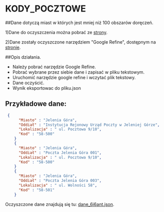 KODY_POCZTOWE
=============

##Dane dotyczą miast w których jest mniej niż 100 obszarów doręczeń.

1)Dane do oczyszczenia można pobrać ze [strony](http://pl.wikisource.org/wiki/Lista_kod%C3%B3w_pocztowych_w_Polsce/%C5%9Arednie_miasta). 

2)Dane zostały oczyszczone narzędziem  "Google Refine", dostępnym na [stronie](https://code.google.com/p/google-refine/).

##Opis działania.

- Należy pobrać narzędzie Google Refine. 
- Pobrać wybrane przez siebie dane i zapisać w pliku tekstowym. 
- Uruchomić narzędzie google refine i wczytać plik tekstowy. 
- Dane oczyścić.
- Wynik eksportowac do pliku.json


## Przykładowe dane:
```json
 {
      "Miasto" : "Jelenia Góra",
      "Oddiał" : "Instytucja Rejonowy Urząd Poczty w Jeleniej Górze",
      "Lokalizacja" : " ul. Pocztowa 9/10",
      "Kod" : "58-500"
    }
    {
      "Miasto" : "Jelenia Góra",
      "Oddiał" : "Poczta Jelenia Góra 001",
      "Lokalizacja" : " ul. Pocztowa 9/10",
      "Kod" : "58-500"
    }
    {
      "Miasto" : "Jelenia Góra",
      "Oddiał" : "Poczta Jelenia Góra 003",
      "Lokalizacja" : " ul. Wolności 58",
      "Kod" : "58-501"
    }
```

Oczyszczone dane znajdują się tu: [dane_6i6ant.json](/data/dane_6i6ant.json).
